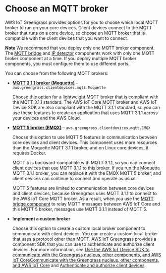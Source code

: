 # Choose an MQTT broker<a name="choose-local-mqtt-broker"></a>

AWS IoT Greengrass provides options for you to choose which local MQTT broker to run on your core devices\. Client devices connect to the MQTT broker that runs on a core device, so choose an MQTT broker that is compatible with the client devices that you want to connect\.

**Note**  <a name="note-deploy-one-mqtt-broker"></a>
We recommend that you deploy only one MQTT broker component\. The [MQTT bridge](mqtt-bridge-component.md) and [IP detector](ip-detector-component.md) components work with only one MQTT broker component at a time\. If you deploy multiple MQTT broker components, you must configure them to use different ports\.

You can choose from the following MQTT brokers:
+ **[MQTT 3\.1\.1 broker \(Moquette\)](mqtt-broker-moquette-component.md)** – `aws.greengrass.clientdevices.mqtt.Moquette`

  Choose this option for a lightweight MQTT broker that is compliant with the MQTT 3\.1\.1 standard\. The AWS IoT Core MQTT broker and AWS IoT Device SDK are also compliant with the MQTT 3\.1\.1 standard, so you can use these features to create an application that uses MQTT 3\.1\.1 across your devices and the AWS Cloud\.
+ **[MQTT 5 broker \(EMQX\)](mqtt-broker-emqx-component.md)** – `aws.greengrass.clientdevices.mqtt.EMQX`

  Choose this option to use MQTT 5 features in communication between core devices and client devices\. This component uses more resources than the Moquette MQTT 3\.1\.1 broker, and on Linux core devices, it requires Docker\.

  MQTT 5 is backward\-compatible with MQTT 3\.1\.1, so you can connect client devices that use MQTT 3\.1\.1 to this broker\. If you run the Moquette MQTT 3\.1\.1 broker, you can replace it with the EMQX MQTT 5 broker, and client devices can continue to connect and operate as usual\.

  <a name="note-local-mqtt-broker-mqtt-5-features"></a>MQTT 5 features are limited to communication between core devices and client devices, because Greengrass uses MQTT 3\.1\.1 to connect to the AWS IoT Core MQTT broker\. As a result, when you use the [MQTT bridge component](mqtt-bridge-component.md) to relay MQTT messages between AWS IoT Core and this MQTT 5 broker, messages use MQTT 3\.1\.1 instead of MQTT 5\.
+ **Implement a custom broker**

  Choose this option to create a custom local broker component to communicate with client devices\. You can create a custom local broker that uses a protocol other than MQTT\. AWS IoT Greengrass provides a component SDK that you can use to authenticate and authorize client devices\. For more information, see [Use the AWS IoT Device SDK to communicate with the Greengrass nucleus, other components, and AWS IoT CoreCommunicate with the Greengrass nucleus, other components, and AWS IoT Core](interprocess-communication.md) and [Authenticate and authorize client devices](ipc-client-device-auth.md)\.